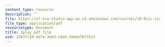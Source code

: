 ```yaml
---
content_type: resource
description: ''
file: https://ol-ocw-studio-app-qa.s3.amazonaws.com/courses/18-01sc-single-variable-calculus-fall-2010/15b37c29de7a3e6dc0a439ebefb73313_MK_0QHbUnIA.pdf
file_type: application/pdf
resourcetype: Document
title: 3play pdf file
uid: 15b37c29-de7a-3e6d-c0a4-39ebefb73313
---
```

